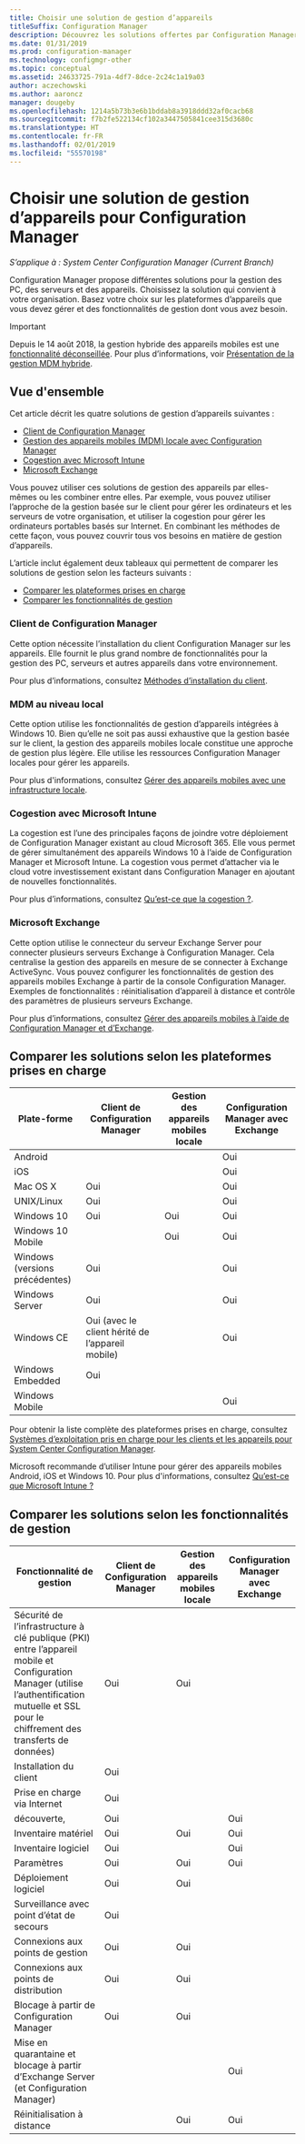 ```yaml
---
title: Choisir une solution de gestion d’appareils
titleSuffix: Configuration Manager
description: Découvrez les solutions offertes par Configuration Manager pour la gestion des PC, des serveurs et des appareils.
ms.date: 01/31/2019
ms.prod: configuration-manager
ms.technology: configmgr-other
ms.topic: conceptual
ms.assetid: 24633725-791a-4df7-8dce-2c24c1a19a03
author: aczechowski
ms.author: aaroncz
manager: dougeby
ms.openlocfilehash: 1214a5b73b3e6b1bddab8a3918ddd32af0cacb68
ms.sourcegitcommit: f7b2fe522134cf102a3447505841cee315d3680c
ms.translationtype: HT
ms.contentlocale: fr-FR
ms.lasthandoff: 02/01/2019
ms.locfileid: "55570198"
---
```

# <a name="choose-a-device-management-solution-for-configuration-manager"></a>Choisir une solution de gestion d’appareils pour Configuration Manager

*S’applique à : System Center Configuration Manager (Current Branch)*

Configuration Manager propose différentes solutions pour la gestion des PC, des serveurs et des appareils. Choisissez la solution qui convient à votre organisation. Basez votre choix sur les plateformes d’appareils que vous devez gérer et des fonctionnalités de gestion dont vous avez besoin.  


> [!Important]  
> Depuis le 14 août 2018, la gestion hybride des appareils mobiles est une [fonctionnalité déconseillée](/sccm/core/plan-design/changes/deprecated/removed-and-deprecated-cmfeatures). Pour plus d’informations, voir [Présentation de la gestion MDM hybride](/sccm/mdm/understand/hybrid-mobile-device-management).<!--Intune feature 2683117-->  
<!-- SCCMDocs issue 1197 -->



## <a name="overview"></a>Vue d'ensemble

Cet article décrit les quatre solutions de gestion d’appareils suivantes : 
- [Client de Configuration Manager](#bkmk_sccm)
- [Gestion des appareils mobiles (MDM) locale avec Configuration Manager](#bkmk_opmdm)
- [Cogestion avec Microsoft Intune](#bkmk_intune)
- [Microsoft Exchange](#bkmk_opmdm)

Vous pouvez utiliser ces solutions de gestion des appareils par elles-mêmes ou les combiner entre elles. Par exemple, vous pouvez utiliser l’approche de la gestion basée sur le client pour gérer les ordinateurs et les serveurs de votre organisation, et utiliser la cogestion pour gérer les ordinateurs portables basés sur Internet. En combinant les méthodes de cette façon, vous pouvez couvrir tous vos besoins en matière de gestion d’appareils.  

L’article inclut également deux tableaux qui permettent de comparer les solutions de gestion selon les facteurs suivants : 
- [Comparer les plateformes prises en charge](#bkmk_comp1)
- [Comparer les fonctionnalités de gestion](#bkmk_comp2)


### <a name="bkmk_sccm"></a> Client de Configuration Manager  

Cette option nécessite l’installation du client Configuration Manager sur les appareils. Elle fournit le plus grand nombre de fonctionnalités pour la gestion des PC, serveurs et autres appareils dans votre environnement. 

Pour plus d’informations, consultez [Méthodes d’installation du client](/sccm/core/clients/deploy/plan/client-installation-methods).  


### <a name="bkmk_opmdm"></a> MDM au niveau local  

Cette option utilise les fonctionnalités de gestion d’appareils intégrées à Windows 10. Bien qu’elle ne soit pas aussi exhaustive que la gestion basée sur le client, la gestion des appareils mobiles locale constitue une approche de gestion plus légère. Elle utilise les ressources Configuration Manager locales pour gérer les appareils.  

Pour plus d'informations, consultez [Gérer des appareils mobiles avec une infrastructure locale](/sccm/mdm/understand/manage-mobile-devices-with-on-premises-infrastructure).  


### <a name="bkmk_comanage"></a> Cogestion avec Microsoft Intune

La cogestion est l’une des principales façons de joindre votre déploiement de Configuration Manager existant au cloud Microsoft 365. Elle vous permet de gérer simultanément des appareils Windows 10 à l’aide de Configuration Manager et Microsoft Intune. La cogestion vous permet d’attacher via le cloud votre investissement existant dans Configuration Manager en ajoutant de nouvelles fonctionnalités. 

Pour plus d’informations, consultez [Qu’est-ce que la cogestion ?](/sccm/comanage/overview).  


### <a name="bkmk_exchange"></a> Microsoft Exchange  

Cette option utilise le connecteur du serveur Exchange Server pour connecter plusieurs serveurs Exchange à Configuration Manager. Cela centralise la gestion des appareils en mesure de se connecter à Exchange ActiveSync. Vous pouvez configurer les fonctionnalités de gestion des appareils mobiles Exchange à partir de la console Configuration Manager. Exemples de fonctionnalités : réinitialisation d’appareil à distance et contrôle des paramètres de plusieurs serveurs Exchange.

Pour plus d’informations, consultez [Gérer des appareils mobiles à l’aide de Configuration Manager et d’Exchange](/sccm/mdm/deploy-use/manage-mobile-devices-with-exchange-activesync).  



## <a name="bkmk_comp1"></a> Comparer les solutions selon les plateformes prises en charge  

|Plate-forme|Client de Configuration Manager|Gestion des appareils mobiles locale|Configuration Manager avec Exchange|  
|--------|----------------------------|---------------|-----------------------------------|  
|Android| | |Oui|  
|iOS| | |Oui|  
|Mac OS X|Oui| |Oui|  
|UNIX/Linux|Oui| |Oui|  
|Windows 10|Oui|Oui|Oui|  
|Windows 10 Mobile| |Oui|Oui|  
|Windows (versions précédentes)|Oui| |Oui|  
|Windows Server|Oui| |Oui|  
|Windows CE|Oui (avec le client hérité de l’appareil mobile)| |Oui|  
|Windows Embedded|Oui| | |  
|Windows Mobile| | |Oui|  

Pour obtenir la liste complète des plateformes prises en charge, consultez [Systèmes d’exploitation pris en charge pour les clients et les appareils pour System Center Configuration Manager](configs/supported-operating-systems-for-clients-and-devices.md).

Microsoft recommande d’utiliser Intune pour gérer des appareils mobiles Android, iOS et Windows 10. Pour plus d'informations, consultez [Qu’est-ce que Microsoft Intune ?](https://docs.microsoft.com/intune/what-is-intune)



##  <a name="bkmk_comp2"></a> Comparer les solutions selon les fonctionnalités de gestion  

|Fonctionnalité de gestion|Client de Configuration Manager|Gestion des appareils mobiles locale|Configuration Manager avec Exchange|  
|--------|----------------------------|---------------|-----------------------------------|  
|Sécurité de l’infrastructure à clé publique (PKI) entre l’appareil mobile et Configuration Manager (utilise l’authentification mutuelle et SSL pour le chiffrement des transferts de données)|Oui|Oui| |  
|Installation du client|Oui| | |  
|Prise en charge via Internet|Oui| | |  
|découverte,|Oui| |Oui|  
|Inventaire matériel|Oui|Oui|Oui|  
|Inventaire logiciel|Oui| |Oui|  
|Paramètres|Oui|Oui|Oui|  
|Déploiement logiciel|Oui|Oui| |  
|Surveillance avec point d’état de secours|Oui| | |  
|Connexions aux points de gestion|Oui|Oui| |  
|Connexions aux points de distribution|Oui|Oui| |  
|Blocage à partir de Configuration Manager|Oui|Oui| |  
|Mise en quarantaine et blocage à partir d’Exchange Server (et Configuration Manager)| | |Oui|  
|Réinitialisation à distance| |Oui|Oui|  


